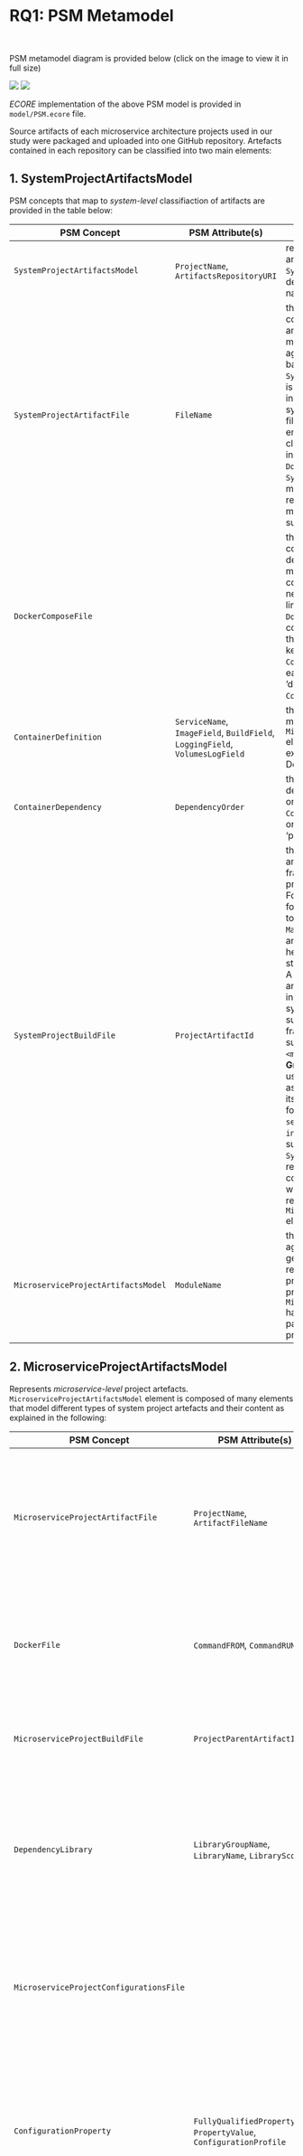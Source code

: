# RQ1: PSM Metamodel

<br/>

PSM metamodel diagram is provided below (click on the image to view it in full size)

<img src="https://imgur.com/1FHQ2zT" />
<img src="https://imgur.com/FTBIimr" />


<br/>

*ECORE* implementation of the above PSM model is provided in `model/PSM.ecore` file.

Source artifacts of each microservice architecture projects used in our study were packaged and uploaded into one GitHub repository. Artefacts contained in each repository can be classified into two main elements:

## 1. SystemProjectArtifactsModel

PSM concepts that map to *system-level* classifiaction of artifacts are provided in the table below: 

PSM Concept | PSM Attribute(s) | Description
------------ | ------------- | -------------
`SystemProjectArtifactsModel` | `ProjectName`, `ArtifactsRepositoryURI` | represents the *system-level* project artefacts. `SystemProjectArtifactsModel` is described by architecture’s project name and its root repository URI. 
`SystemProjectArtifactFile`| `FileName` | this element generalizes files that configure building, orchestrating and integrating all modules/application projects aggregated in a microservice-based architecture project. `SystemProjectArtifactFile` element is described by its file name including full path as well as by the system’s project name to which this file belongs. According to our empirical study, there were two classes of such file type appeared in all stud-ies, namely, `DockerComposeFile` and `SystemProjectBuildFile`. Aiming to make our PSM extendible and reusable, we assumed that there may be more than two subtypes of such file.
`DockerComposeFile` | | this element maps to Docker compose file, i.e. a YAML file that defines orchestration of microservice applica-tions’ containers at runtime and other network-related information, i.e. links among containers. One `DockerComposeFile` represents one consolidated Docker compose file that has many service definition keys, mapped to `ContainerDefinition` elements, each has zero or many ‘links’ / ’depends_on’ keys, mapped to `ContainerDependency` elements.
`ContainerDefinition` | `ServiceName`, `ImageField`, `BuildField`, `LoggingField`, `VolumesLogField` | this element may refer to a local microservice project, mapped by `MicroserviceProjectArtifactsModel` element, or to an image of an external service, e.g. located in Docker hub repository.  
`ContainerDependency` | `DependencyOrder` | this element represents an ordered dependency association between one dependent / consumer `ContainerDefinition` element to one or many `ContainerDefinition` ‘provider’ elements. 
`SystemProjectBuildFile` | `ProjectArtifactId` | this element is a generalization of any artefact generated by a build framework used to compile the root project along with its subprojects. For example, two frameworks were found in the selected studies used to build `Spring Boot` applications; `Maven`and `Gradle`. Maven build file is an XML representation of a project held in a file named `pom.xml`. POM stands for "Project Object Model". A **Maven** project could represent an entire system project or an individual micro service’s project. A system root project consisting of subprojects and built by Maven framework will have names of its subprojects enclosed between `<module></module>` XML ele-ment. **Gradle** build file is a settings file used by Gradle framework to assemble the project description, its sub-projects and dependencies for a build. Its name is `settings.gradle` and it uses `include` commands to build related subprojects. Unsurprisingly, a `SystemProjectBuildFile` element references all ‘local’ subprojects constructing an architecture project where each subproject is represented by `MicroserviceProjectArtifactsModel` element. 
`MicroserviceProjectArtifactsModel` | `ModuleName` | this element is simply an aggregation of all artefacts generated by `Spring Framework` and related to one ‘local’ microservice project composing an architecture project. `MicroserviceProjectArtifactsModel` has elements corresponding to a particular type of microservice project artefact file. 

## 2. MicroserviceProjectArtifactsModel

Represents *microservice-level* project artefacts.  `MicroserviceProjectArtifactsModel` element is composed of many elements that model different types of system project artefacts and their content as explained in the following:

PSM Concept | PSM Attribute(s) | Description
------------ | ------------- | -------------
`MicroserviceProjectArtifactFile` | `ProjectName`, `ArtifactFileName` | this element generalizes artefacts generated by Spring framework and related to one microservice project including container’s build, application’s build, application’s configurations as well as application’s java source files. Typically, these files are generated and required for any java project built using `Spring Framework`. However, this generalized element can be extended to include additional and new artefact types.
`DockerFile` | `CommandFROM`, `CommandRUN` | this element maps to one `Dockerfile` which is a script file that is used to run service container’s image inside Docker. File structure consists of many commands out of which only two commands were considered; `FROM` whose argument is the application’s image name and `RUN` whose argument is a set of commands required to deploy the application.
`MicroserviceProjectBuildFile` | `ProjectParentArtifactId` | this element is similar in purpose to `SystemProjectBuildFile` except that it is generated for one microservice project instead of multi-module system project. The structure of this file consist of one or many `DependencyLibrary` elements. 
`DependencyLibrary` | `LibraryGroupName`, `LibraryName`, `LibraryScope` | this element that matches the `<dependency></dependency>` XML elements in `pom.xml` or the argument’s value of `compile` commands in `build.gradle` file. It simply lists the project’s software dependencies. `DependencyLibrary` element has three attributes: `LibraryGroupName`, `LibraryName` and `LibraryScope`. LibraryScope refers to the particular execution environment of the application in which a component should be attached. 
`MicroserviceProjectConfigurationsFile` | | this element maps to one ‘consolidated’ file merged by many YAML configuration files created particularly by Java’s spring framework for every Spring application. This includes `application.properties`, `application.yml` and / or `bootstrap.yml` files. A `MicroserviceProjectConfigurationsFile` consists of many `ConfigurationProperty` elements.
`ConfigurationProperty` | `FullyQualifiedPropertyName`, `PropertyValue`, `ConfigurationProfile` | this element defines important functionality and execution information. These configuration files could be either packaged locally within the application artefacts or located in a remote centralized service to facilitate sharing of updates in the configurations of distributed services. `ConfigurationProperty` element has `ConfigurationProfile` attribute that refers to `spring.profiles` property defining the particular execution environment of the application in which a property should be applied.
`JavaSourceFile` | | this element maps to every java source file created for a microservice Spring application. We decided to use our own simplified java metamodel. For example, java control flow statements, e.g. `if-then` and `for-loop` statement, as well as expressions, e.g. arithmetic and logical, are not considered at all. In addition, class definitions, declarations of local java fields and method invocations are elaborated no further than needed for our study. Basically, we define a java file to contain many `JavaElement`s.
`JavaElement` | `ElementIdentifier` | this element could either be a `JavaDataType`, `JavaMethod` or `JavaField`. A `JavaElement` is defined by its name, i.e. identifier. Spring framework defines the role of each `JavaElement` by using its set of tailored `JavaAnnotation`s which, in turn, may have one or many `JavaAnnotationParameter`s. 
`JavaAnnotation` | `AnnotationName` |  
`JavaAnnotationParameter` | `ParameterName`, `ParameterValue` | 
`JavaDataType` | `IsPrimitive`, `JsonSchema`, `PackageName`  |  `JavaDataType` is either primitive (e.g. int, float, char or Boolean) or `JavaUserDefinedType` which, in turn, can be a `JavaInterfaceType` or a `JavaClassType`. A `JavaDataType` is defined by `JsonSchema`, i.e. JSON representation of type definition, and `PackageName` and it represents the type of any `JavaField` element. 
`JavaUserDefinedType` | | this element may extend and/or import other `JavaUserDefinedType` elements and it contains one or many `JavaMethods`. It is also the parent of any `JavaMethod` element. 
`JavaClassType` | | A `JavaClassType` can implement a `JavaInterfaceType`and it may contain local `JavaField`s in addition to `JavaMethod`s. 
`JavaInterfaceType` | | 
`JavaMethod` | | A `JavaMethod` may take instances of `JavaField` as input parameters in its signature and/or as local fields in its body. It may return at most one instance of `JavaDataType` and invoke other `JavaMethod`s. 
`JavaField` | `FieldValue` | 

